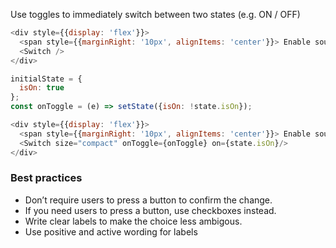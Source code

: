 Use toggles to immediately switch between two states (e.g. ON / OFF)

```js
<div style={{display: 'flex'}}>
  <span style={{marginRight: '10px', alignItems: 'center'}}> Enable sound notifications for customers </span>
  <Switch />
</div>
```

```js
initialState = {
  isOn: true
};
const onToggle = (e) => setState({isOn: !state.isOn});

<div style={{display: 'flex'}}>
  <span style={{marginRight: '10px', alignItems: 'center'}}> Enable sound notifications for customers </span>
  <Switch size="compact" onToggle={onToggle} on={state.isOn}/>
</div>
```

<h3>Best practices</h3>
<ul>
  <li>Don’t require users to press a button to confirm the change. </li>
  <li>If you need users to press a button, use checkboxes instead. </li>
  <li>Write clear labels to make the choice less ambigous.</li>
  <li>Use positive and active wording for labels </li>
</ul>